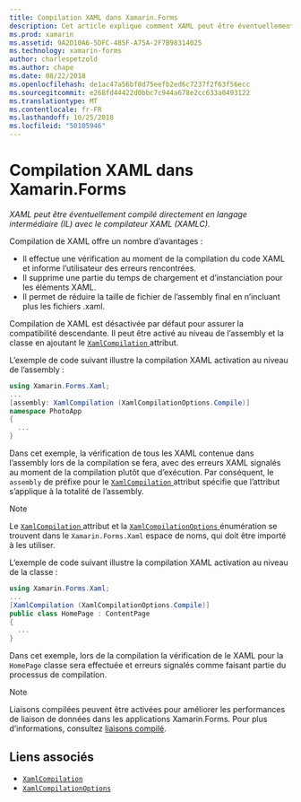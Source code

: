 ```yaml
---
title: Compilation XAML dans Xamarin.Forms
description: Cet article explique comment XAML peut être éventuellement compilé directement en langage intermédiaire (IL) avec le compilateur XAML de Xamarin.Forms (XAMLC).
ms.prod: xamarin
ms.assetid: 9A2D10A6-5DFC-485F-A75A-2F7B98314025
ms.technology: xamarin-forms
author: charlespetzold
ms.author: chape
ms.date: 08/22/2018
ms.openlocfilehash: de1ac47a56bf8d75eefb2ed6c7237f2f63f56ecc
ms.sourcegitcommit: e268fd44422d0bbc7c944a678e2cc633a0493122
ms.translationtype: MT
ms.contentlocale: fr-FR
ms.lasthandoff: 10/25/2018
ms.locfileid: "50105946"
---
```

# <a name="xaml-compilation-in-xamarinforms"></a>Compilation XAML dans Xamarin.Forms

_XAML peut être éventuellement compilé directement en langage intermédiaire (IL) avec le compilateur XAML (XAMLC)._

Compilation de XAML offre un nombre d’avantages :

- Il effectue une vérification au moment de la compilation du code XAML et informe l’utilisateur des erreurs rencontrées.
- Il supprime une partie du temps de chargement et d’instanciation pour les éléments XAML.
- Il permet de réduire la taille de fichier de l’assembly final en n’incluant plus les fichiers .xaml.

Compilation de XAML est désactivée par défaut pour assurer la compatibilité descendante. Il peut être activé au niveau de l’assembly et la classe en ajoutant le [ `XamlCompilation` ](xref:Xamarin.Forms.Xaml.XamlCompilationAttribute) attribut.

L’exemple de code suivant illustre la compilation XAML activation au niveau de l’assembly :

```csharp
using Xamarin.Forms.Xaml;
...
[assembly: XamlCompilation (XamlCompilationOptions.Compile)]
namespace PhotoApp
{
  ...
}
```

Dans cet exemple, la vérification de tous les XAML contenue dans l’assembly lors de la compilation se fera, avec des erreurs XAML signalés au moment de la compilation plutôt que d’exécution. Par conséquent, le `assembly` de préfixe pour le [ `XamlCompilation` ](xref:Xamarin.Forms.Xaml.XamlCompilationAttribute) attribut spécifie que l’attribut s’applique à la totalité de l’assembly.

> [!NOTE]
> Le [ `XamlCompilation` ](xref:Xamarin.Forms.Xaml.XamlCompilationAttribute) attribut et la [ `XamlCompilationOptions` ](xref:Xamarin.Forms.Xaml.XamlCompilationOptions) énumération se trouvent dans le `Xamarin.Forms.Xaml` espace de noms, qui doit être importé à les utiliser.

L’exemple de code suivant illustre la compilation XAML activation au niveau de la classe :

```csharp
using Xamarin.Forms.Xaml;
...
[XamlCompilation (XamlCompilationOptions.Compile)]
public class HomePage : ContentPage
{
  ...
}
```

Dans cet exemple, lors de la compilation la vérification de le XAML pour la `HomePage` classe sera effectuée et erreurs signalés comme faisant partie du processus de compilation.

> [!NOTE]
> Liaisons compilées peuvent être activées pour améliorer les performances de liaison de données dans les applications Xamarin.Forms. Pour plus d’informations, consultez [liaisons compilé](~/xamarin-forms/app-fundamentals/data-binding/compiled-bindings.md).

## <a name="related-links"></a>Liens associés

- [`XamlCompilation`](xref:Xamarin.Forms.Xaml.XamlCompilationAttribute)
- [`XamlCompilationOptions`](xref:Xamarin.Forms.Xaml.XamlCompilationOptions)
